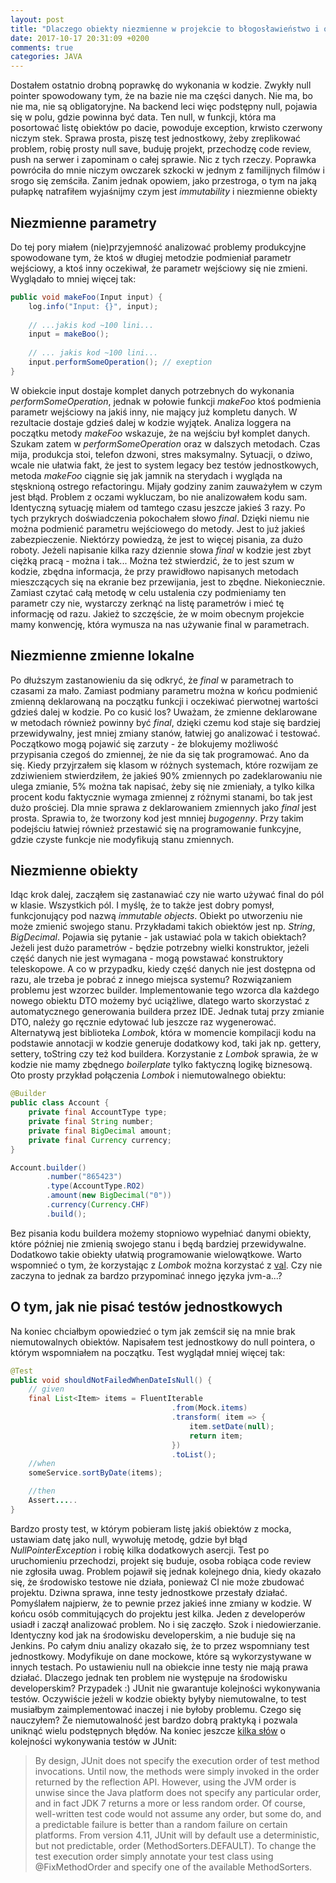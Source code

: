 ```yaml
---
layout: post
title: "Dlaczego obiekty niezmienne w projekcie to błogosławieństwo i o tym jak nie pisać testów"
date: 2017-10-17 20:31:09 +0200
comments: true
categories: JAVA
---
```

Dostałem ostatnio drobną poprawkę do wykonania w kodzie. Zwykły null pointer spowodowany tym, że na bazie nie ma części danych. Nie ma, bo nie ma, 
nie są obligatoryjne. Na backend leci więc podstępny null, pojawia się w polu, gdzie powinna być data. Ten null, w funkcji, która ma posortować 
listę obiektów po dacie, powoduje exception, krwisto czerwony niczym stek. Sprawa prosta, piszę test jednostkowy, żeby zreplikować problem, robię prosty null save, 
buduję projekt, przechodzę code review, push na serwer i zapominam o całej sprawie. Nic z tych rzeczy. Poprawka powróciła do mnie niczym owczarek szkocki w jednym 
z familijnych filmów i srogo się zemściła. Zanim jednak opowiem, jako przestroga, o tym na jaką pułapkę natrafiłem wyjaśnijmy czym jest _immutability_ i 
niezmienne obiekty

<!--more-->

## Niezmienne parametry

Do tej pory miałem (nie)przyjemność analizować problemy produkcyjne spowodowane tym, że ktoś w długiej metodzie podmieniał parametr wejściowy, a ktoś
inny oczekiwał, że parametr wejściowy się nie zmieni. Wyglądało to mniej więcej tak:

```java
public void makeFoo(Input input) {
    log.info("Input: {}", input);
    
    // ...jakis kod ~100 lini...
    input = makeBoo();
    
    // ... jakis kod ~100 lini...
    input.performSomeOperation(); // exeption
}
```

W obiekcie input dostaje komplet danych potrzebnych do wykonania _performSomeOperation_, jednak w połowie funkcji _makeFoo_ ktoś podmienia parametr wejściowy na
jakiś inny, nie mający już kompletu danych. W rezultacie dostaje gdzieś dalej w kodzie wyjątek. Analiza loggera na początku metody _makeFoo_ wskazuje, że na wejściu 
był komplet danych. Szukam zatem w _performSomeOperation_ oraz w dalszych metodach. Czas mija, produkcja stoi, telefon dzwoni, stres maksymalny. Sytuacji, o dziwo, wcale nie ułatwia 
fakt, że jest to system legacy bez testów jednostkowych, metoda _makeFoo_ ciągnie się jak jamnik na sterydach i wygląda na stęsknioną ostrego refactoringu. Mijały godziny zanim 
zauważyłem w czym jest błąd. Problem z oczami wykluczam, bo nie analizowałem kodu sam. Identyczną sytuację miałem od tamtego czasu jeszcze jakieś 3 razy. Po tych przykrych 
doświadczenia pokochałem słowo _final_. Dzięki niemu nie można podmienić parametru wejściowego do metody. Jest to już jakieś zabezpieczenie. Niektórzy powiedzą, że jest to więcej 
pisania, za dużo roboty. Jeżeli napisanie kilka razy dziennie słowa _final_ w kodzie jest zbyt ciężką pracą - można i tak... Można też stwierdzić, że to jest szum 
w kodzie, zbędna informacja, że przy prawidłowo napisanych metodach mieszczących się na ekranie bez przewijania, jest to zbędne. Niekoniecznie. Zamiast czytać całą 
metodę w celu ustalenia czy podmieniamy ten parametr czy nie, wystarczy zerknąć na listę parametrów i mieć tę informację od razu. Jakież to szczęście, że w moim obecnym 
projekcie mamy konwencję, która wymusza na nas używanie final w parametrach. 

## Niezmienne zmienne lokalne
Po dłuższym zastanowieniu da się odkryć, że _final_ w parametrach to czasami za mało. Zamiast podmiany parametru można w końcu podmienić zmienną deklarowaną na początku funkcji
i oczekiwać pierwotnej wartości gdzieś dalej w kodzie. Po co kusić los? Uważam, że zmienne deklarowane w metodach również powinny być _final_, dzięki czemu kod staje się 
bardziej przewidywalny, jest mniej zmiany stanów, łatwiej go analizować i testować. Początkowo mogą pojawić się zarzuty - że blokujemy możliwość 
przypisania czegoś do zmiennej, że nie da się tak programować. Ano da się. Kiedy przyjrzałem się klasom w różnych systemach, które rozwijam ze zdziwieniem stwierdziłem, że jakieś 90% 
zmiennych po zadeklarowaniu nie ulega zmianie, 5% można tak napisać, żeby się nie zmieniały, a tylko kilka procent kodu faktycznie wymaga zmiennej z różnymi
stanami, bo tak jest dużo prościej. Dla mnie sprawa z deklarowaniem zmiennych jako _final_ jest prosta. Sprawia to, że tworzony kod jest mnniej _bugogenny_. 
Przy takim podejściu łatwiej również przestawić się na programowanie funkcyjne, gdzie czyste funkcje nie modyfikują stanu zmiennych.

## Niezmienne obiekty
Idąc krok dalej, zacząłem się zastanawiać czy nie warto używać final do pól w klasie. Wszystkich pól. I myślę, że to także jest dobry pomysł, funkcjonujący pod nazwą 
_immutable objects_. Obiekt po utworzeniu nie może zmienić swojego stanu. Przykładami takich obiektów jest np. _String_, _BigDecimal_. Pojawia się pytanie - jak ustawiać pola 
w takich obiektach? Jeżeli jest dużo parametrów - będzie potrzebny wielki konstruktor, jeżeli część danych nie jest wymagana - mogą powstawać konstruktory teleskopowe. A co 
w przypadku, kiedy część danych nie jest dostępna od razu, ale trzeba je pobrać z innego miejsca systemu? Rozwiązaniem problemu jest wzorzec builder. Implementowanie tego 
wzorca dla każdego nowego obiektu DTO możemy być uciążliwe, dlatego warto skorzystać z automatycznego generowania buildera przez IDE. Jednak tutaj przy zmianie DTO, należy go 
ręcznie edytować lub jeszcze raz wygenerować. Alternatywą jest biblioteka _Lombok_, która w momencie kompilacji kodu na podstawie annotacji w kodzie generuje dodatkowy kod,
taki jak np. gettery, settery, toString czy też kod buildera. Korzystanie z _Lombok_ sprawia, że w kodzie nie mamy zbędnego _boilerplate_ tylko faktyczną logikę biznesową. Oto
prosty przykład połączenia _Lombok_ i niemutowalnego obiektu:

```java
@Builder
public class Account {
    private final AccountType type;
    private final String number;
    private final BigDecimal amount;
    private final Currency currency;
}

Account.builder()
        .number("865423")
        .type(AccountType.RO2)
        .amount(new BigDecimal("0"))
        .currency(Currency.CHF)
        .build();
```

Bez pisania kodu buildera możemy stopniowo wypełniać danymi obiekty, które później nie zmienią swojego stanu i będą bardziej przewidywalne. Dodatkowo takie obiekty ułatwią
programowanie wielowątkowe. Warto wspomnieć o tym, że korzystając z _Lombok_ można korzystać z [val](https://projectlombok.org/features/val). 
Czy nie zaczyna to jednak za bardzo przypominać innego języka jvm-a...?

## O tym, jak nie pisać testów jednostkowych
Na koniec chciałbym opowiedzieć o tym jak zemścił się na mnie brak niemutowalnych obiektów. Napisałem test jednostkowy do null pointera, o którym wspomniałem na początku. 
Test wyglądał mniej więcej tak:

```java
@Test
public void shouldNotFailedWhenDateIsNull() {
    // given
    final List<Item> items = FluentIterable
                                    .from(Mock.items)
                                    .transform( item => {
                                        item.setDate(null);
                                        return item;
                                    })
                                    .toList();
    //when 
    someService.sortByDate(items);

    //then
    Assert.....
}
```

Bardzo prosty test, w którym pobieram listę jakiś obiektów z mocka, ustawiam datę jako null, wywołuję metodę, gdzie był błąd _NullPointerException_
i robię kilka dodatkowych asercji. Test po uruchomieniu przechodzi, projekt się buduje, osoba robiąca code review nie zgłosiła uwag. Problem pojawił się jednak kolejnego 
dnia, kiedy okazało się, że środowisko testowe nie działa, ponieważ CI nie może zbudować projektu. Dziwna sprawa, inne testy jednostkowe przestały działać. 
Pomyślałem najpierw, że to pewnie przez jakieś inne zmiany w kodzie. W końcu osób commitujących do projektu jest kilka. Jeden z developerów usiadł i zaczął analizować problem. 
No i się zaczęło. Szok i niedowierzanie. Identyczny kod jak na środowisku developerskim, a nie buduje się na Jenkins. Po całym dniu analizy okazało się, że to przez 
wspomniany test jednostkowy. Modyfikuje on dane mockowe, które są wykorzystywane w innych testach. Po ustawieniu null na obiekcie inne testy nie mają prawa działać. 
Dlaczego jednak ten problem nie występuje na środowisku developerskim? Przypadek :) JUnit nie gwarantuje kolejności wykonywania testów. Oczywiście jeżeli w kodzie obiekty 
byłyby niemutowalne, to test musiałbym zaimplementować inaczej i nie byłoby problemu. Czego się nauczyłem? Że niemutowalność jest bardzo dobrą praktyką i pozwala 
uniknąć wielu podstępnych błędów. Na koniec jeszcze [kilka słów](https://github.com/junit-team/junit4/wiki/Test-execution-order) o kolejności wykonywania testów w JUnit:

> By design, JUnit does not specify the execution order of test method invocations. Until now, the methods were simply invoked in the order returned by the reflection API. 
However, using the JVM order is unwise since the Java platform does not specify any particular order, and in fact JDK 7 returns a more or less random order. 
Of course, well-written test code would not assume any order, but some do, and a predictable failure is better than a random failure on certain platforms. From version 4.11, 
JUnit will by default use a deterministic, but not predictable, order (MethodSorters.DEFAULT). To change the test execution order simply annotate your test class 
using @FixMethodOrder and specify one of the available MethodSorters.